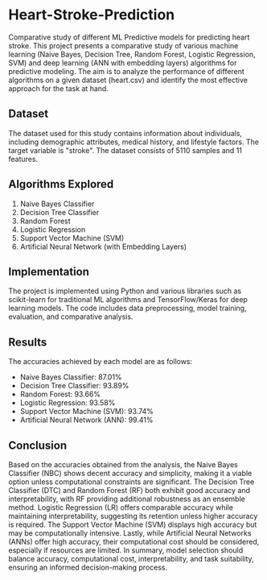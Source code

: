 # Heart-Stroke-Prediction
Comparative study of different ML Predictive models for predicting heart stroke.
This project presents a comparative study of various machine learning (Naive Bayes, Decision Tree, Random Forest, Logistic Regression, SVM) and deep learning (ANN with embedding layers) algorithms for predictive modeling. The aim is to analyze the performance of different algorithms on a given dataset (heart.csv) and identify the most effective approach for the task at hand.

## Dataset
The dataset used for this study contains information about individuals, including demographic attributes, medical history, and lifestyle factors. The target variable is "stroke". The dataset consists of 5110 samples and 11 features.

## Algorithms Explored
1. Naive Bayes Classifier
2. Decision Tree Classifier
3. Random Forest
4. Logistic Regression
5. Support Vector Machine (SVM)
6. Artificial Neural Network (with Embedding Layers)

## Implementation
The project is implemented using Python and various libraries such as scikit-learn for traditional ML algorithms and TensorFlow/Keras for deep learning models. The code includes data preprocessing, model training, evaluation, and comparative analysis.

## Results
The accuracies achieved by each model are as follows:
- Naive Bayes Classifier: 87.01%
- Decision Tree Classifier: 93.89%
- Random Forest: 93.66%
- Logistic Regression: 93.58%
- Support Vector Machine (SVM): 93.74%
- Artificial Neural Network (ANN): 99.41%

## Conclusion
Based on the accuracies obtained from the analysis, the Naive Bayes Classifier (NBC) shows decent accuracy and simplicity, making it a viable option unless computational constraints are significant. The Decision Tree Classifier (DTC) and Random Forest (RF) both exhibit good accuracy and interpretability, with RF providing additional robustness as an ensemble method. Logistic Regression (LR) offers comparable accuracy while maintaining interpretability, suggesting its retention unless higher accuracy is required. The Support Vector Machine (SVM) displays high accuracy but may be computationally intensive. Lastly, while Artificial Neural Networks (ANNs) offer high accuracy, their computational cost should be considered, especially if resources are limited. In summary, model selection should balance accuracy, computational cost, interpretability, and task suitability, ensuring an informed decision-making process.
